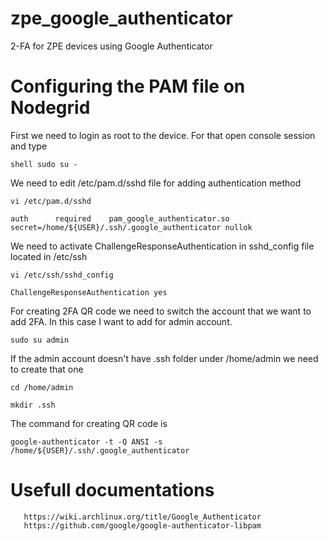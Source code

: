 # zpe_google_authenticator
2-FA for ZPE devices using Google Authenticator

# Configuring the PAM file on Nodegrid

First we need to login as root to the device. For that open console session and type

    shell sudo su -

We need to edit /etc/pam.d/sshd file for adding authentication method

    vi /etc/pam.d/sshd

    auth      required    pam_google_authenticator.so secret=/home/${USER}/.ssh/.google_authenticator nullok

We need to activate ChallengeResponseAuthentication in sshd_config file located in /etc/ssh

    vi /etc/ssh/sshd_config

    ChallengeResponseAuthentication yes

For creating 2FA QR code we need to switch the account that we want to add 2FA. In this case I want to add for admin account.

    sudo su admin

If the admin account doesn't have .ssh folder under /home/admin we need to create that one

    cd /home/admin

    mkdir .ssh

The command for creating QR code is

    google-authenticator -t -Q ANSI -s /home/${USER}/.ssh/.google_authenticator
    
    
# Usefull documentations

       https://wiki.archlinux.org/title/Google_Authenticator
       https://github.com/google/google-authenticator-libpam
        
        
